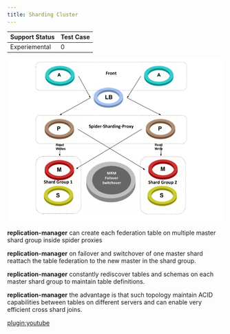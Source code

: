 ```yaml
---
title: Sharding Cluster
---
```

| Support Status  | Test Case |  
| ----------------|-----------|
| Experiemental      | 0 |       

![Ring](/images/architecturesharding.png)

**replication-manager** can create each federation table on multiple master shard group inside spider proxies

**replication-manager** on failover and switchover of one master shard reattach the table federation to the new master in the shard group.

**replication-manager** constantly rediscover tables and schemas on each master shard group to maintain table definitions.

**replication-manager**  the advantage is that such topology maintain ACID capabilities between tables on different servers and can enable very efficient cross shard joins.

[plugin:youtube](https://www.youtube.com/watch?v=Gtb1oi_7Lq4)
